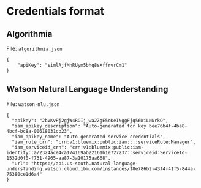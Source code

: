 # Credentials format

## Algorithmia

File: `algorithmia.json`

```
{
    "apiKey": "simlAjfMnRUym5bhq8sXffrvrCm1"
}
```

## Watson Natural Language Understanding

File: `watson-nlu.json`

```
{
  "apikey": "2bVKvPj2gjW4ROIj_wa2ZgE5eKeINggFjq56WiLNNrkQ",
  "iam_apikey_description": "Auto-generated for key bee76b4f-4ba8-4bcf-bc8a-00618031cb23",
  "iam_apikey_name": "Auto-generated service credentials",
  "iam_role_crn": "crn:v1:bluemix:public:iam::::serviceRole:Manager",
  "iam_serviceid_crn": "crn:v1:bluemix:public:iam-identity::a/2324ace4ca174169ab22161b1e727237::serviceid:ServiceId-1532d0f0-f731-4965-aa87-3a10175aa668",
  "url": "https://api.us-south.natural-language-understanding.watson.cloud.ibm.com/instances/18e786b2-43f4-41f5-844a-75380ce1d6a4"
}
```